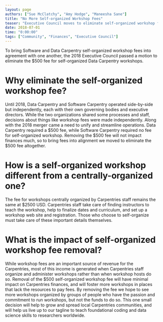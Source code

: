 ```yaml
---
layout: page
authors: ["Sue McClatchy", "Amy Hodge", "Maneesha Sane"]
title: "No More Self-organized Workshop Fees"
teaser: "Executive Council moves to eliminate self-organized workshop fees"
date: 2018-07-01
time: "0:00:00"
tags: ["Community", "Finances", "Executive Council"]
---
```


To bring Software and Data Carpentry self-organized workshop fees into agreement with one another, the 2018 Executive Council passed a motion to eliminate the $500 fee for self-organized Data Carpentry workshops.

# Why eliminate the self-organized workshop fee?

Until 2018, Data Carpentry and Software Carpentry operated side-by-side but independently, each with their own governing bodies and executive directors. While the two organizations shared some processes and staff, decisions about things like workshop fees were made independently. Along with the 2018 merger came a need to unify and streamline operations. Data Carpentry required a $500 fee, while Software Carpentry required no fee for self-organized workshop. Removing the $500 fee will not impact finances much, so to bring fees into alignment we moved to eliminate the $500 fee altogether.

# How is a self-organized workshop different from a centrally-organized one?
The fee for workshops centrally organized by Carpentries staff remains the same at $2500 USD. Carpentries staff take care of finding instructors to teach the workshop, help to finalize dates and curriculum, and set up a workshop web site and registration. Those who choose to self-organize must take care of these important details themselves.

# What is the impact of self-organized workshop fee removal?

While workshop fees are an important source of revenue for the Carpentries, most of this income is generated when Carpentries staff organize and administer workshops rather than when workshop hosts do so. Removal of the $500 self-organized workshop fee will have minimal impact on Carpentries finances, and will foster more workshops in places that lack the resources to pay fees. By removing the fee we hope to see more workshops organized by groups of people who have the passion and commitment to run workshops, but not the funds to do so. This one small decision will help to grow and spread local Carpentries communities, and will help us live up to our tagline to teach foundational coding and data science skills to researchers worldwide.
